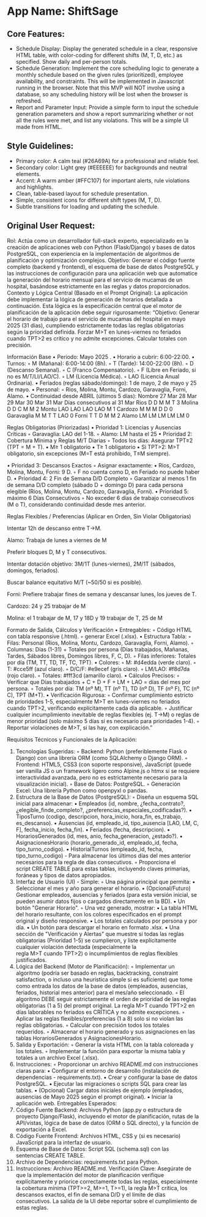 # **App Name**: ShiftSage

## Core Features:

- Schedule Display: Display the generated schedule in a clear, responsive HTML table, with color-coding for different shifts (M, T, D, etc.) as specified. Show daily and per-person totals.
- Schedule Generation: Implement the core scheduling logic to generate a monthly schedule based on the given rules (prioritized), employee availability, and constraints. This will be implemented in Javascript running in the browser. Note that this MVP will NOT involve using a database, so any scheduling history will be lost when the browser is refreshed.
- Report and Parameter Input: Provide a simple form to input the schedule generation parameters and show a report summarizing whether or not all the rules were met, and list any violations. This will be a simple UI made from HTML.

## Style Guidelines:

- Primary color: A calm teal (#26A69A) for a professional and reliable feel.
- Secondary color: Light grey (#EEEEEE) for backgrounds and neutral elements.
- Accent: A warm amber (#FFC107) for important alerts, rule violations and highlights.
- Clean, table-based layout for schedule presentation.
- Simple, consistent icons for different shift types (M, T, D).
- Subtle transitions for loading and updating the schedule.

## Original User Request:
Rol: Actúa como un desarrollador full-stack experto, especializado en la creación de aplicaciones web con Python (Flask/Django) y bases de datos PostgreSQL, con experiencia en la implementación de algoritmos de planificación y optimización complejos.
Objetivo: Generar el código fuente completo (backend y frontend), el esquema de base de datos PostgreSQL y las instrucciones de configuración para una aplicación web que automatice la generación del horario mensual para el servicio de mucamas de un hospital, basándose estrictamente en las reglas y datos proporcionados.
Contexto y Lógica Central (Basado en el Prompt Original):
La aplicación debe implementar la lógica de generación de horarios detallada a continuación. Esta lógica es la especificación central que el motor de planificación de la aplicación debe seguir rigurosamente:
“Objetivo:
Generar el horario de trabajo para el servicio de mucamas del hospital en mayo 2025 (31 días), cumpliendo estrictamente todas las reglas obligatorias según la prioridad definida. Forzar M>T en lunes-viernes no feriados cuando TPT>2 es crítico y no admite excepciones. Calcular totales con precisión.

Información Base
• Periodo: Mayo 2025 .
• Horario a cubrir: 6:00-22:00.
• Turnos:
◦ M (Mañana): 6:00-14:00 (8h).
◦ T (Tarde): 14:00-22:00 (8h).
◦ D (Descanso Semanal).
◦ C (Franco Compensatorio).
◦ F (Libre en Feriado, si no es M/T/LI/LAO/C).
◦ LM (Licencia Médica).
◦ LAO (Licencia Anual Ordinaria).
• Feriados (reglas sábado/domingo): 1 de mayo, 2 de mayo y 25 de mayo.
• Personal:
◦  Rios, Molina, Montu, Cardozo, Garavaglia, Forni, Alamo.
• Continuidad desde ABRIL (últimos 5 días):
Nombre
27 Mar
28 Mar
29 Mar
30 Mar
31 Mar
Días consecutivos al 31 Mar
Rios
D
D
M
M
T
3
Molina
D
D
C
M
M
2
Montu
LAO
LAO
LAO
LAO
M
1
Cardozo
M
M
M
D
D
0
Garavaglia
M
M
T
T
LAO
0
Forni
T
T
D
M
M
2
Alamo
LM
LM
LM
LM
LM
0

Reglas Obligatorias (Priorizadas)
• Prioridad 1: Licencias y Ausencias Críticas
◦ Garavaglia: LAO del 1-18.
◦ Alamo: LM hasta el 25
• Prioridad 2: Cobertura Mínima y Reglas M/T Diarias
◦ Todos los días: Asegurar TPT≥2 (TPT = M + T).
▪ M≥ 1 obligatorio
▪ T≥ 1 obligatorio
▪ Si TPT>2: M>T obligatorio, sin excepciones (M=T está prohibido, T≤M siempre).

• Prioridad 3: Descansos Exactos
◦ Asignar exactamente:
▪ Rios, Cardozo, Molina, Montu, Forni: 9 D.
◦ F no cuenta como D, en Feriado no puede haber D.
• Prioridad 4: 2 Fin de Semana D/D Completo
◦ Garantizar al menos 1 fin de semana D/D completo (sábado D + domingo D) para cada persona elegible (Rios, Molina, Montu, Cardozo, Garavaglia, Forni).
• Prioridad 5: máximo 6 Días Consecutivos
◦ No exceder 6 días de trabajo consecutivos (M o T), considerando continuidad desde mes anterior.

Reglas Flexibles / Preferencias (Aplicar en Orden, Sin Violar Obligatorias)

Intentar 12h de descanso entre T→M.

Alamo: Trabaja de lunes a viernes de M

Preferir bloques D, M y T consecutivos.

Intentar dotación objetivo: 3M/1T (lunes-viernes), 2M/1T (sábados, domingos, feriados).

Buscar balance equitativo M/T (~50/50 si es posible).

Forni: Prefiere trabajar fines de semana y descansar lunes, los jueves de T.

Cardozo: 24 y 25 trabajar de M

Molina: el 1 trabajar de M, 17 y 18D y 19 trabajar de T, 25 de M

Formato de Salida, Cálculos y Verificación
• Entregables:
◦ Código HTML con tabla responsive (.html).
◦ generar Excel (.xlsx).
• Estructura Tabla:
◦ Filas: Personal (Rios, Molina, Montu, Cardozo, Garavaglia, Forni, Alamo).
◦ Columnas: Días (1-31) + Totales por persona (Días trabajados, Mañanas, Tardes, Sábados libres, Domingos libres, F, C, D).
◦ Filas inferiores: Totales por día (TM, TT, TD, TF, TC, TPT).
• Colores:
◦ M: #d4edda (verde claro).
◦ T: #cce5ff (azul claro).
◦ D/C/F: #e9ecef (gris claro).
◦ LM/LAO: #f8d7da (rojo claro).
◦ Totales: #fff3cd (amarillo claro).
• Cálculos Precisos:
◦ Verificar que Días trabajados + C + D + F + LM + LAO = días del mes por persona.
◦ Totales por día: TM (nº M), TT (nº T), TD (nº D), TF (nº F), TC (nº C), TPT (M+T).
• Verificación Rigurosa:
◦ Confirmar cumplimiento estricto de prioridades 1-5, especialmente M>T en lunes-viernes no feriados cuando TPT>2, verificando explícitamente cada día aplicable.
◦ Justificar cualquier incumplimiento inevitable de reglas flexibles (ej. T→M) o reglas de menor prioridad (solo máximo 5 días si es necesario para prioridades 1-4).
◦ Reportar violaciones de M>T, si las hay, con explicación.”

Requisitos Técnicos y Funcionales de la Aplicación:
1. Tecnologías Sugeridas:
◦ Backend: Python (preferiblemente Flask o Django) con una librería ORM (como SQLAlchemy o Django ORM).
◦ Frontend: HTML5, CSS3 (con soporte responsive), JavaScript (puede ser vanilla JS o un framework ligero como Alpine.js o htmx si se requiere interactividad avanzada, pero no es estrictamente necesario para la visualización inicial).
◦ Base de Datos: PostgreSQL.
◦ Generación Excel: Una librería Python como openpyxl o pandas.
2. Estructura de la Base de Datos (PostgreSQL):
◦ Diseña un esquema SQL inicial para almacenar:
▪ Empleados (id, nombre, ¿fecha_contrato?, ¿elegible_finde_completo?, ¿preferencias_especiales_codificadas?).
▪ TiposTurno (codigo, descripcion, hora_inicio, hora_fin, es_trabajo, es_descanso).
▪ Ausencias (id, empleado_id, tipo_ausencia [LAO, LM, C, F], fecha_inicio, fecha_fin).
▪ Feriados (fecha, descripcion).
▪ HorariosGenerados (id, mes, anio, fecha_generacion, ¿estado?).
▪ AsignacionesHorario (horario_generado_id, empleado_id, fecha, tipo_turno_codigo).
▪ HistorialTurnos (empleado_id, fecha, tipo_turno_codigo) - Para almacenar los últimos días del mes anterior necesarios para la regla de días consecutivos.
◦ Proporciona el script CREATE TABLE para estas tablas, incluyendo claves primarias, foráneas y tipos de datos apropiados.
3. Interfaz de Usuario (UI) - Simple:
◦ Una página principal que permita:
▪ Seleccionar el mes y año para generar el horario.
▪ (Opcional/Futuro) Gestionar empleados, ausencias y feriados (para esta versión inicial, se pueden asumir datos fijos o cargados directamente en la BD).
▪ Un botón "Generar Horario".
◦ Una vez generado, mostrar:
▪ La tabla HTML del horario resultante, con los colores especificados en el prompt original y diseño responsive.
▪ Los totales calculados por persona y por día.
▪ Un botón para descargar el horario en formato .xlsx.
▪ Una sección de "Verificación y Alertas" que muestre si todas las reglas obligatorias (Prioridad 1-5) se cumplieron, y liste explícitamente cualquier violación detectada (especialmente la regla M>T cuando TPT>2) o incumplimientos de reglas flexibles justificados.
4. Lógica del Backend (Motor de Planificación):
◦ Implementar un algoritmo (podría ser basado en reglas, backtracking, constraint satisfaction, o incluso una heurística simple si es suficiente) que tome como entrada los datos de la base de datos (empleados, ausencias, feriados, historial mes anterior) para el mes/año seleccionado.
◦ El algoritmo DEBE seguir estrictamente el orden de prioridad de las reglas obligatorias (1 a 5) del prompt original. La regla M>T cuando TPT>2 en días laborables no feriados es CRÍTICA y no admite excepciones.
◦ Aplicar las reglas flexibles/preferencias (1 a 8) solo si no violan las reglas obligatorias.
◦ Calcular con precisión todos los totales requeridos.
◦ Almacenar el horario generado y sus asignaciones en las tablas HorariosGenerados y AsignacionesHorario.
5. Salida y Exportación:
◦ Generar la vista HTML con la tabla coloreada y los totales.
◦ Implementar la función para exportar la misma tabla y totales a un archivo Excel (.xlsx).
6. Instrucciones:
◦ Proporcionar un archivo README.md con instrucciones claras para:
▪ Configurar el entorno de desarrollo (instalación de dependencias - requirements.txt).
▪ Crear y configurar la base de datos PostgreSQL.
▪ Ejecutar las migraciones o scripts SQL para crear las tablas.
▪ (Opcional) Cargar datos iniciales de ejemplo (empleados, ausencias de Mayo 2025 según el prompt original).
▪ Iniciar la aplicación web.
Entregables Esperados:
1. Código Fuente Backend: Archivos Python (app.py o estructura de proyecto Django/Flask), incluyendo el motor de planificación, rutas de la API/vistas, lógica de base de datos (ORM o SQL directo), y la función de exportación a Excel.
2. Código Fuente Frontend: Archivos HTML, CSS y (si es necesario) JavaScript para la interfaz de usuario.
3. Esquema de Base de Datos: Script SQL (schema.sql) con las sentencias CREATE TABLE.
4. Archivo de Dependencias: requirements.txt para Python.
5. Instrucciones: Archivo README.md.
Verificación Clave: Asegúrate de que la implementación del motor de planificación verifique explícitamente y priorice correctamente todas las reglas, especialmente la cobertura mínima (TPT>=2, M>=1, T>=1), la regla M>T crítica, los descansos exactos, el fin de semana D/D y el límite de días consecutivos. La salida de la UI debe reportar sobre el cumplimiento de estas reglas.
  